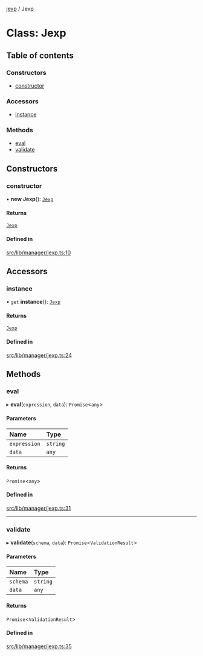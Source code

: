 [jexp](../README.md) / Jexp

# Class: Jexp

## Table of contents

### Constructors

- [constructor](Jexp.md#constructor)

### Accessors

- [instance](Jexp.md#instance)

### Methods

- [eval](Jexp.md#eval)
- [validate](Jexp.md#validate)

## Constructors

### constructor

• **new Jexp**(): [`Jexp`](Jexp.md)

#### Returns

[`Jexp`](Jexp.md)

#### Defined in

[src/lib/manager/jexp.ts:10](https://github.com/data7expressions/jexp/blob/9a0ddccfae49b01240ac2c1bb2864417b46df207/src/lib/manager/jexp.ts#L10)

## Accessors

### instance

• `get` **instance**(): [`Jexp`](Jexp.md)

#### Returns

[`Jexp`](Jexp.md)

#### Defined in

[src/lib/manager/jexp.ts:24](https://github.com/data7expressions/jexp/blob/9a0ddccfae49b01240ac2c1bb2864417b46df207/src/lib/manager/jexp.ts#L24)

## Methods

### eval

▸ **eval**(`expression`, `data`): `Promise`\<`any`\>

#### Parameters

| Name | Type |
| :------ | :------ |
| `expression` | `string` |
| `data` | `any` |

#### Returns

`Promise`\<`any`\>

#### Defined in

[src/lib/manager/jexp.ts:31](https://github.com/data7expressions/jexp/blob/9a0ddccfae49b01240ac2c1bb2864417b46df207/src/lib/manager/jexp.ts#L31)

___

### validate

▸ **validate**(`schema`, `data`): `Promise`\<`ValidationResult`\>

#### Parameters

| Name | Type |
| :------ | :------ |
| `schema` | `string` |
| `data` | `any` |

#### Returns

`Promise`\<`ValidationResult`\>

#### Defined in

[src/lib/manager/jexp.ts:35](https://github.com/data7expressions/jexp/blob/9a0ddccfae49b01240ac2c1bb2864417b46df207/src/lib/manager/jexp.ts#L35)
